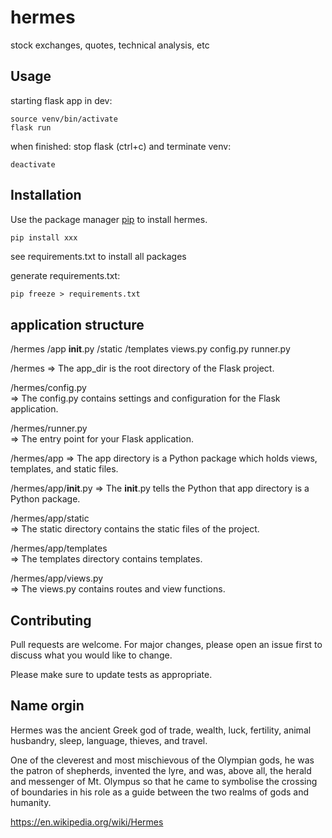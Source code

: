 # hermes
stock exchanges, quotes, technical analysis, etc


## Usage

starting flask app in dev:
```
source venv/bin/activate
flask run
```

when finished: stop flask (ctrl+c) and terminate venv:
```
deactivate
```


## Installation

Use the package manager [pip](https://pip.pypa.io/en/stable/) to install hermes.

```bash
pip install xxx
```
see requirements.txt to install all packages

generate requirements.txt:
```
pip freeze > requirements.txt
```

## application structure

/hermes
    /app
        __init__.py
        /static
        /templates
        views.py
    config.py
    runner.py


/hermes
=> The app_dir is the root directory of the Flask project.

/hermes/config.py	
=> The config.py contains settings and configuration for the Flask application.

/hermes/runner.py	
=> The entry point for your Flask application.

/hermes/app	
=> The app directory is a Python package which holds views, templates, and static files.

/hermes/app/__init__.py	
=> The __init__.py tells the Python that app directory is a Python package.

/hermes/app/static	
=> The static directory contains the static files of the project.

/hermes/app/templates	
=> The templates directory contains templates.

/hermes/app/views.py	
=> The views.py contains routes and view functions.


## Contributing

Pull requests are welcome. For major changes, please open an issue first to discuss what you would like to change.

Please make sure to update tests as appropriate.

## Name orgin

Hermes was the ancient Greek god of trade, wealth, luck, fertility, animal husbandry, sleep, language, thieves, and travel. 

One of the cleverest and most mischievous of the Olympian gods, he was the patron of shepherds, invented the lyre, and was, above all, the herald and messenger of Mt. Olympus so that he came to symbolise the crossing of boundaries in his role as a guide between the two realms of gods and humanity.

https://en.wikipedia.org/wiki/Hermes
